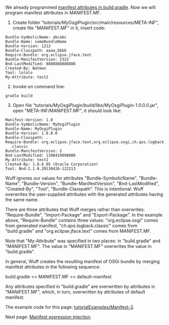 We already programmed [manifest attributes in build.gradle](Manifest-attributes-in-build.gradle). Now we will program manifest attributes in MANIFEST.MF.

1. Create folder "tutorials/MyOsgiPlugin/src/main/resources/META-INF", create file "MANIFEST.MF" in it, insert code:

  ```
  Bundle-SymbolicName: abcabc
  Bundle-Name: someBundleName
  Bundle-Version: 1212
  Bundle-Classpath: aaaa,bbbb
  Require-Bundle: org.eclipse.jface.text
  Bundle-ManifestVersion: 2323
  Bnd-LastModified: 8888888888888
  Created-By: Batman
  Tool: lololo
  My-Attribute: test2
  ```

2. Invoke on command line:

  ```
  gradle build
  ```

3. Open file "tutorials/MyOsgiPlugin/build/libs/MyOsgiPlugin-1.0.0.0.jar", open "META-INF/MANIFEST.MF", it should look like:

  ```
  Manifest-Version: 1.0
  Bundle-SymbolicName: MyOsgiPlugin
  Bundle-Name: MyOsgiPlugin
  Bundle-Version: 1.0.0.0
  Bundle-Classpath: .
  Require-Bundle: org.eclipse.jface.text,org.eclipse.osgi,ch.qos.logback
    .classic
  Bundle-ManifestVersion: 2
  Bnd-LastModified: 1398419098000
  My-Attribute: test2
  Created-By: 1.8.0_05 (Oracle Corporation)
  Tool: Bnd-2.1.0.20130426-122213
  ```

  Wuff ignores our values for attributes "Bundle-SymbolicName", "Bundle-Name", "Bundle-Version", "Bundle-ManifestVersion", "Bnd-LastModified", "Created-By", "Tool", "Bundle-Classpath". This is intentional: Wuff overwrites the user-supplied attributes with the generated attributes having the same name.

  There are three attributes that Wuff merges rather than overwrites: "Require-Bundle", "Import-Package" and "Export-Package". In the example above, "Require-Bundle" contains three values: "org.eclipse.osgi" comes from generated manifest, "ch.qos.logback.classic" comes from "build.gradle" and "org.eclipse.jface.text" comes from MANIFEST.MF.

  Note that "My-Attribute" was specified in two places: in "build.gradle" and "MANIFEST.MF". The value in "MANIFEST.MF" overwrites the value in "build.gradle".

In general, Wuff creates the resulting manifest of OSGi bundle by merging manifest attributes in the following sequence:

build.gradle << MANIFEST.MF << default-manifest

Any attributes specified in "build.gradle" are overwritten by attributes in "MANIFEST.MF", which, in turn, overwritten by attributes of default manifest.

The example code for this page: [tutorialExamples/Manifest-3](../tree/master/tutorialExamples/Manifest-3).

Next page: [Manifest expression injection](Manifest-expression-injection).